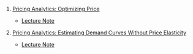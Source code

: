 1. [Pricing Analytics: Optimizing Price](https://youtu.be/KxMUE8igQ5I)
    - [Lecture Note](./Note/Pricing_Analytics.md)

2. [Pricing Analytics: Estimating Demand Curves Without Price Elasticity](https://youtu.be/Xf5B94z88Wo)
    - [Lecture Note](./Note/Pricing_Analytics_Estimating_Demand_Curves_Without_Price_Elasticity.md)